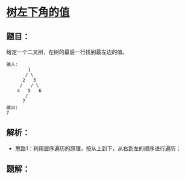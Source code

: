 # [**树左下角的值**](https://leetcode-cn.com/problems/find-bottom-left-tree-value/ "leetcode-513")
## **题目：**
给定一个二叉树，在树的最后一行找到最左边的值。
```
输入:
        1
       / \
      2   3
     /   / \
    4   5   6
       /
      7
输出:
7
```
## **解析：**
* 思路1：利用层序遍历的原理，按从上到下，从右到左的顺序进行遍历；
## **题解：**

